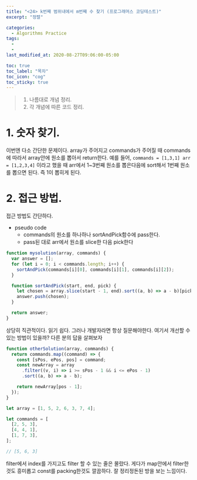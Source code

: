 ```yaml
---
title: "<24> k번째 범위내에서 m번째 수 찾기 (프로그래머스 코딩테스트)"
excerpt: "정렬"

categories:
  - Algorithms Practice
tags:
  -
  -
last_modified_at: 2020-08-27T09:06:00-05:00

toc: true
toc_label: "목차"
toc_icon: "cog"
toc_sticky: true
---
```


> 1. 나름대로 개념 정리.
> 2. 각 개념에 따른 코드 정리.

# 1. 숫자 찾기.

이번엔 다소 간단한 문제이다. array가 주어지고 commands가 주어질 때 commands에 따라서 array안에 원소를 뽑아서 return한다. 예를 들어, `commands = [1,3,1] arr = [1,2,3,4]` 이라고 했을 때 arr에서 1~3번째 원소를 뽑은다음에 sort해서 1번째 원소를 뽑으면 된다. 즉 1이 뽑히게 된다.

# 2. 접근 방법.

접근 방법도 간단하다.

- pseudo code
  - commands의 원소를 하나하나 sortAndPick함수에 pass한다.
  - pass된 대로 arr에서 원소를 slice한 다음 pick한다

```javascript
function mysolution(array, commands) {
  var answer = [];
  for (let i = 0; i < commands.length; i++) {
    sortAndPick(commands[i][0], commands[i][1], commands[i][2]);
  }

  function sortAndPick(start, end, pick) {
    let chosen = array.slice(start - 1, end).sort((a, b) => a - b)[pick - 1];
    answer.push(chosen);
  }

  return answer;
}
```

상당히 직관적이다. 읽기 쉽다. 그러나 개발자라면 항상 질문해야한다. 여기서 개선할 수 있는 방법이 있을까? 다른 분의 답을 살펴보자

```javascript
function otherSolution(array, commands) {
  return commands.map((command) => {
    const [sPos, ePos, pos] = command;
    const newArray = array
      .filter((v, i) => i >= sPos - 1 && i <= ePos - 1)
      .sort((a, b) => a - b);

    return newArray[pos - 1];
  });
}

let array = [1, 5, 2, 6, 3, 7, 4];

let commands = [
  [2, 5, 3],
  [4, 4, 1],
  [1, 7, 3],
];

// [5, 6, 3]
```

filter에서 index를 가지고도 filter 할 수 있는 줄은 몰랐다. 게다가 map안에서 filter한것도 흥미롭고 const를 packing한것도 깔끔하다. 잘 정리정돈된 방을 보는 느낌이다.
